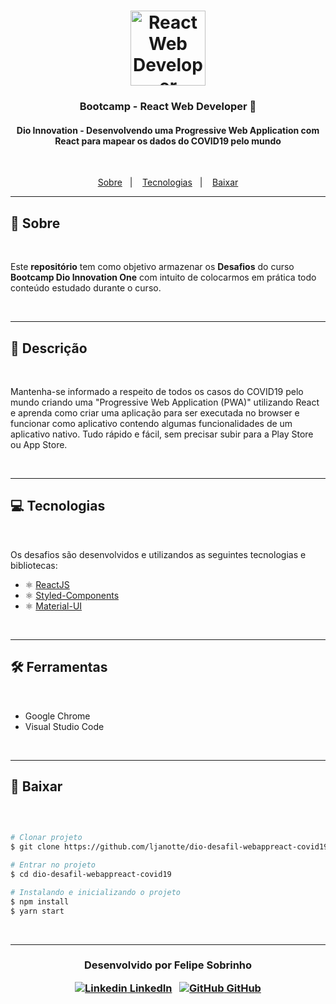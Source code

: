 <h1 align="center">
    <img alt="React Web Developer" src="https://hermes.digitalinnovation.one/tracks/320fdf33-1298-4ca7-8914-c4c1f2082d7c.png" width="120px" />
</h1>

<h3 align="center">
  Bootcamp - React Web Developer 🚀
</h3>

<h4 align="center">
Dio Innovation - Desenvolvendo uma Progressive Web Application com React para mapear os dados do COVID19 pelo mundo
</h4>

<br>

<p align="center">
  <a href="https://github.com/ljanotte/dio-desafil-webappreact-covid19#-sobre">Sobre</a>&nbsp;&nbsp;&nbsp;|&nbsp;&nbsp;&nbsp;
  <a href="https://github.com/ljanotte/dio-desafil-webappreact-covid19#-tecnologias">Tecnologias</a>&nbsp;&nbsp;&nbsp;|&nbsp;&nbsp;&nbsp;
  <a href="https://github.com/ljanotte/dio-desafil-webappreact-covid19#-baixar">Baixar</a>
</p>

---

## 📝 Sobre 

<br>

Este **repositório** tem como objetivo armazenar os **Desafios** do curso **Bootcamp Dio Innovation One** com intuito de colocarmos em prática todo conteúdo estudado durante o curso.

<br>

---

## 📝 Descrição

<br>

 Mantenha-se informado a respeito de todos os casos do COVID19 pelo mundo criando uma "Progressive Web Application (PWA)" utilizando React e aprenda como criar uma aplicação para ser executada no browser e funcionar como aplicativo contendo algumas funcionalidades de um aplicativo nativo. Tudo rápido e fácil, sem precisar subir para a Play Store ou App Store.

<br>

---

## 💻 Tecnologias 

<br>

Os desafios são desenvolvidos e utilizandos as seguintes tecnologias e bibliotecas:

- ⚛️ [ReactJS](https://reactjs.org/)
- ⚛️ [Styled-Components](https://styled-components.com/)
- ⚛️ [Material-UI](https://material-ui.com/pt/)

<br>

---

## 🛠 Ferramentas

<br>

- Google Chrome
- Visual Studio Code

<br>

---

## 💾 Baixar

<br>

```bash

# Clonar projeto
$ git clone https://github.com/ljanotte/dio-desafil-webappreact-covid19.git

# Entrar no projeto
$ cd dio-desafil-webappreact-covid19

# Instalando e inicializando o projeto
$ npm install
$ yarn start

```

<br>

---
<h3 align="center">

  Desenvolvido por Felipe Sobrinho
  <br/>

  <a align="center">

   [![Linkedin](https://i.stack.imgur.com/gVE0j.png) LinkedIn](https://www.linkedin.com/in/felipe-sobrinho-107aa51a7/)
&nbsp;
  [![GitHub](https://i.stack.imgur.com/tskMh.png) GitHub](https://github.com/felipesobrinho)
  </a>
</h3>
